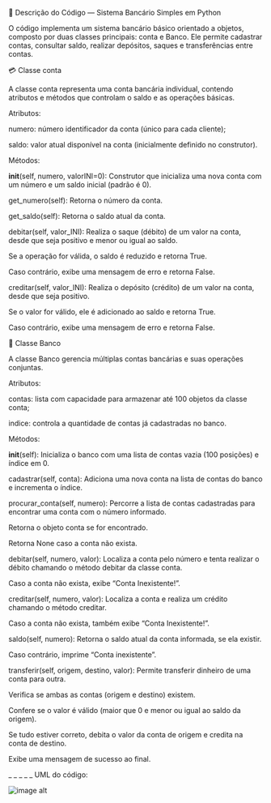 🧾 Descrição do Código — Sistema Bancário Simples em Python

O código implementa um sistema bancário básico orientado a objetos, composto por duas classes principais: conta e Banco.
Ele permite cadastrar contas, consultar saldo, realizar depósitos, saques e transferências entre contas.

💳 Classe conta

A classe conta representa uma conta bancária individual, contendo atributos e métodos que controlam o saldo e as operações básicas.

Atributos:

numero: número identificador da conta (único para cada cliente);

saldo: valor atual disponível na conta (inicialmente definido no construtor).

Métodos:

__init__(self, numero, valorINI=0):
Construtor que inicializa uma nova conta com um número e um saldo inicial (padrão é 0).

get_numero(self):
Retorna o número da conta.

get_saldo(self):
Retorna o saldo atual da conta.

debitar(self, valor_INI):
Realiza o saque (débito) de um valor na conta, desde que seja positivo e menor ou igual ao saldo.

Se a operação for válida, o saldo é reduzido e retorna True.

Caso contrário, exibe uma mensagem de erro e retorna False.

creditar(self, valor_INI):
Realiza o depósito (crédito) de um valor na conta, desde que seja positivo.

Se o valor for válido, ele é adicionado ao saldo e retorna True.

Caso contrário, exibe uma mensagem de erro e retorna False.

🏦 Classe Banco

A classe Banco gerencia múltiplas contas bancárias e suas operações conjuntas.

Atributos:

contas: lista com capacidade para armazenar até 100 objetos da classe conta;

indice: controla a quantidade de contas já cadastradas no banco.

Métodos:

__init__(self):
Inicializa o banco com uma lista de contas vazia (100 posições) e índice em 0.

cadastrar(self, conta):
Adiciona uma nova conta na lista de contas do banco e incrementa o índice.

procurar_conta(self, numero):
Percorre a lista de contas cadastradas para encontrar uma conta com o número informado.

Retorna o objeto conta se for encontrado.

Retorna None caso a conta não exista.

debitar(self, numero, valor):
Localiza a conta pelo número e tenta realizar o débito chamando o método debitar da classe conta.

Caso a conta não exista, exibe “Conta Inexistente!”.

creditar(self, numero, valor):
Localiza a conta e realiza um crédito chamando o método creditar.

Caso a conta não exista, também exibe “Conta Inexistente!”.

saldo(self, numero):
Retorna o saldo atual da conta informada, se ela existir.

Caso contrário, imprime “Conta inexistente”.

transferir(self, origem, destino, valor):
Permite transferir dinheiro de uma conta para outra.

Verifica se ambas as contas (origem e destino) existem.

Confere se o valor é válido (maior que 0 e menor ou igual ao saldo da origem).

Se tudo estiver correto, debita o valor da conta de origem e credita na conta de destino.

Exibe uma mensagem de sucesso ao final.

_
_
_
_
_
UML do código:

![image alt](https://github.com/CaueSales9/POO-Programacao-Orientada-a-Objetos-/blob/22cb00958ce90fdc24d3599381c2d245aa2756e4/POO%20AULA%20006/uml%20de%20um%20banco%20e%20conta.png)
